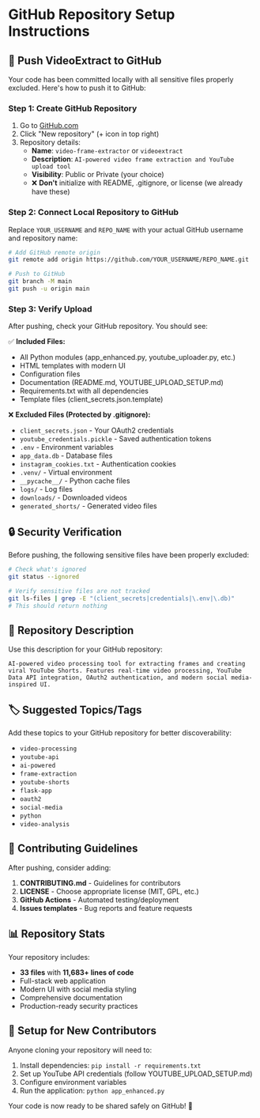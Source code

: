 # GitHub Repository Setup Instructions

## 🚀 Push VideoExtract to GitHub

Your code has been committed locally with all sensitive files properly excluded. Here's how to push it to GitHub:

### Step 1: Create GitHub Repository

1. Go to [GitHub.com](https://github.com)
2. Click "New repository" (+ icon in top right)
3. Repository details:
   - **Name**: `video-frame-extractor` or `videoextract`
   - **Description**: `AI-powered video frame extraction and YouTube upload tool`
   - **Visibility**: Public or Private (your choice)
   - ❌ **Don't** initialize with README, .gitignore, or license (we already have these)

### Step 2: Connect Local Repository to GitHub

Replace `YOUR_USERNAME` and `REPO_NAME` with your actual GitHub username and repository name:

```bash
# Add GitHub remote origin
git remote add origin https://github.com/YOUR_USERNAME/REPO_NAME.git

# Push to GitHub
git branch -M main
git push -u origin main
```

### Step 3: Verify Upload

After pushing, check your GitHub repository. You should see:

✅ **Included Files:**
- All Python modules (app_enhanced.py, youtube_uploader.py, etc.)
- HTML templates with modern UI
- Configuration files
- Documentation (README.md, YOUTUBE_UPLOAD_SETUP.md)
- Requirements.txt with all dependencies
- Template files (client_secrets.json.template)

❌ **Excluded Files (Protected by .gitignore):**
- `client_secrets.json` - Your OAuth2 credentials
- `youtube_credentials.pickle` - Saved authentication tokens  
- `.env` - Environment variables
- `app_data.db` - Database files
- `instagram_cookies.txt` - Authentication cookies
- `.venv/` - Virtual environment
- `__pycache__/` - Python cache files
- `logs/` - Log files
- `downloads/` - Downloaded videos
- `generated_shorts/` - Generated video files

## 🔒 Security Verification

Before pushing, the following sensitive files have been properly excluded:

```bash
# Check what's ignored
git status --ignored

# Verify sensitive files are not tracked
git ls-files | grep -E "(client_secrets|credentials|\.env|\.db)"
# This should return nothing
```

## 📝 Repository Description

Use this description for your GitHub repository:

```
AI-powered video processing tool for extracting frames and creating viral YouTube Shorts. Features real-time video processing, YouTube Data API integration, OAuth2 authentication, and modern social media-inspired UI.
```

## 🏷️ Suggested Topics/Tags

Add these topics to your GitHub repository for better discoverability:

- `video-processing`
- `youtube-api`
- `ai-powered`
- `frame-extraction`
- `youtube-shorts`
- `flask-app`
- `oauth2`
- `social-media`
- `python`
- `video-analysis`

## 🤝 Contributing Guidelines

After pushing, consider adding:
1. **CONTRIBUTING.md** - Guidelines for contributors
2. **LICENSE** - Choose appropriate license (MIT, GPL, etc.)
3. **GitHub Actions** - Automated testing/deployment
4. **Issues templates** - Bug reports and feature requests

## 📊 Repository Stats

Your repository includes:
- **33 files** with **11,683+ lines of code**
- Full-stack web application
- Modern UI with social media styling
- Comprehensive documentation
- Production-ready security practices

## 🔧 Setup for New Contributors

Anyone cloning your repository will need to:
1. Install dependencies: `pip install -r requirements.txt`
2. Set up YouTube API credentials (follow YOUTUBE_UPLOAD_SETUP.md)
3. Configure environment variables
4. Run the application: `python app_enhanced.py`

Your code is now ready to be shared safely on GitHub! 🎉
